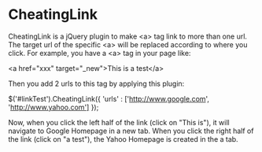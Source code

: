 CheatingLink
============

CheatingLink is a jQuery plugin to make &lt;a> tag link to more than one url. The target url of the specific &lt;a> will be replaced according to where you click. For example, you have a &lt;a> tag in your page like:

&lt;a href="xxx" target="_new">This is a test&lt;/a>

Then you add 2 urls to this tag by applying this plugin:

$('#linkTest').CheatingLink({
	'urls' : ['http://www.google.com', 'http://www.yahoo.com']
});

Now, when you click the left half of the link (click on "This is"), it will navigate to Google Homepage in a new tab. When you click the right half of the link (click on "a test"), the Yahoo Homepage is created in the a tab.
